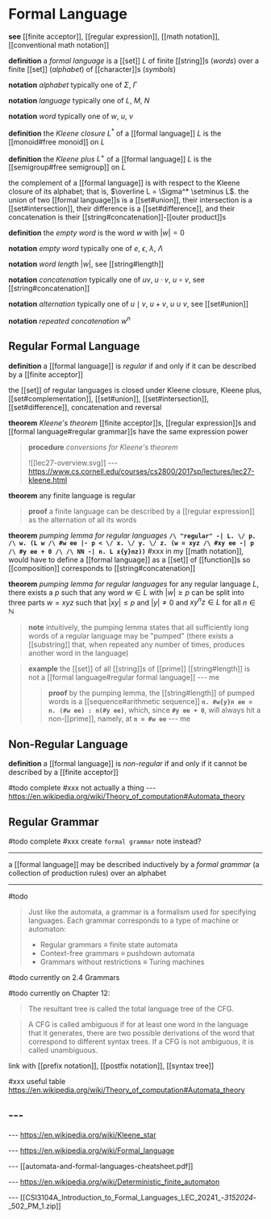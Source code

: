# Formal Language

**see** [[finite acceptor]], [[regular expression]], [[math notation]], [[conventional math notation]]

**definition** a _formal language_ is a [[set]] $L$ of finite [[string]]s (_words_) over a finite [[set]] (_alphabet_) of [[character]]s (_symbols_)

**notation** _alphabet_ typically one of $\Sigma$, $\Gamma$

**notation** _language_ typically one of $L$, $M$, $N$

**notation** _word_ typically one of $w$, $u$, $v$

**definition** the _Kleene closure_ $L^*$ of a [[formal language]] $L$ is the [[monoid#free monoid]] on $L$

**definition** the _Kleene plus_ $L^+$ of a [[formal language]] $L$ is the [[semigroup#free semigroup]] on $L$

the complement of a [[formal language]] is with respect to the Kleene closure of its alphabet; that is, $\overline L = \Sigma^* \setminus L$. the union of two [[formal language]]s is a [[set#union]], their intersection is a [[set#intersection]], their difference is a [[set#difference]], and their concatenation is their [[string#concatenation]]-[[outer product]]s

**definition** the _empty word_ is the word $w$ with $|w| = 0$

**notation** _empty word_ typically one of $e$, $\epsilon$, $\lambda$, $\Lambda$

**notation** _word length_ $|w|$, see [[string#length]]

**notation** _concatenation_ typically one of $uv$, $u \cdot v$, $u \circ v$, see [[string#concatenation]]

**notation** _alternation_ typically one of $u \mid v$, $u + v$, $u \cup v$, see [[set#union]]

**notation** _repeated concatenation_ $w^n$

## Regular Formal Language

**definition** a [[formal language]] is _regular_ if and only if it can be described by a [[finite acceptor]]

the [[set]] of regular languages is closed under Kleene closure, Kleene plus, [[set#complementation]], [[set#union]], [[set#intersection]], [[set#difference]], concatenation and reversal

**theorem** _Kleene's theorem_ [[finite acceptor]]s, [[regular expression]]s and [[formal language#regular grammar]]s have the same expression power

> **procedure** _conversions for Kleene's theorem_
>
> ![[lec27-overview.svg]] --- <https://www.cs.cornell.edu/courses/cs2800/2017sp/lectures/lec27-kleene.html>

**theorem** any finite language is regular

> **proof** a finite language can be described by a [[regular expression]] as the alternation of all its words

**theorem** _pumping lemma for regular languages_ **`/\ "regular" -| L. \/ p. /\ w. (L w /\ #w ee |- p < \/ x. \/ y. \/ z. (w = xyz /\ #xy ee -| p /\ #y ee + 0 /\ /\ NN -| n. L x{y}nz))`** #xxx in my [[math notation]], would have to define a [[formal language]] as a [[set]] of [[function]]s so [[composition]] corresponds to [[string#concatenation]]

**theorem** _pumping lemma for regular languages_ for any regular language $L$, there exists a $p$ such that any word $w \in L$ with $|w| \geq p$ can be split into three parts $w = xyz$ such that $|xy| \leq p$ and $|y| \ne 0$ and $xy^nz \in L$ for all $n \in \mathbb N$

> **note** intuitively, the pumping lemma states that all sufficiently long words of a regular language may be "pumped" (there exists a [[substring]] that, when repeated any number of times, produces another word in the language)

> **example** the [[set]] of all [[string]]s of [[prime]] [[string#length]] is not a [[formal language#regular formal language]] --- me
>
> > **proof** by the pumping lemma, the [[string#length]] of pumped words is a [[sequence#arithmetic sequence]] **`n. #w{y}n ee = n. (#w ee) : n(#y ee)`**, which, since **`#y ee + 0`**, will always hit a non-[[prime]], namely, at **`n = #w ee`** --- me

## Non-Regular Language

**definition** a [[formal language]] is _non-regular_ if and only if it cannot be described by a [[finite acceptor]]

#todo complete #xxx not actually a thing --- <https://en.wikipedia.org/wiki/Theory_of_computation#Automata_theory>

## Regular Grammar

#todo complete #xxx create `formal grammar` note instead?

---

a [[formal language]] may be described inductively by a _formal grammar_ (a collection of production rules) over an alphabet

---

#todo

> Just like the automata, a grammar is a formalism used for specifying languages. Each grammar corresponds to a type of machine or automaton:
>
> - Regular grammars ≡ finite state automata
> - Context-free grammars ≡ pushdown automata
> - Grammars without restrictions ≡ Turing machines

#todo currently on 2.4 Grammars

#todo currently on Chapter 12:

> The resultant tree is called the total language tree of the CFG.

> A CFG is called ambiguous if for at least one word in the language that it
> generates, there are two possible derivations of the word that correspond
> to different syntax trees. If a CFG is not ambiguous, it is called
> unambiguous.

link with [[prefix notation]], [[postfix notation]], [[syntax tree]]

#xxx useful table <https://en.wikipedia.org/wiki/Theory_of_computation#Automata_theory>

## ---

--- <https://en.wikipedia.org/wiki/Kleene_star>

--- <https://en.wikipedia.org/wiki/Formal_language>

--- [[automata-and-formal-languages-cheatsheet.pdf]]

--- <https://en.wikipedia.org/wiki/Deterministic_finite_automaton>

--- [[CSI3104A_Introduction_to_Formal_Languages_LEC_20241_-_3152024_-_502_PM_1.zip]]
